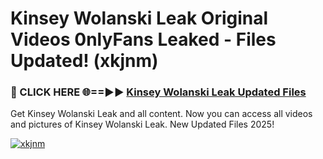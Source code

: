 # Kinsey Wolanski Leak Original Videos 0nlyFans Leaked - Files Updated! (xkjnm)

<h3>🔴 CLICK HERE 🌐==►► <a href="https://tinyurl.com/x26r9saj" rel="nofollow">Kinsey Wolanski Leak Updated Files</a></h3>

Get Kinsey Wolanski Leak and all content. Now you can access all videos and pictures of Kinsey Wolanski Leak. New Updated Files 2025!

[![xkjnm](https://i.imgur.com/LkgZPqh.gif)](https://tinyurl.com/x26r9saj)
